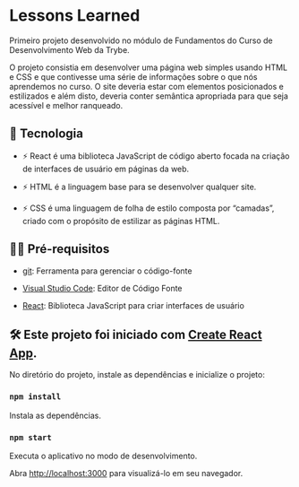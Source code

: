 # Lessons Learned

Primeiro projeto desenvolvido no módulo de Fundamentos do Curso de Desenvolvimento Web da Trybe.

O projeto consistia em desenvolver uma página web simples usando HTML e CSS e que contivesse uma série de informações sobre o que nós aprendemos no curso. O site deveria estar com elementos posicionados e estilizados e além disto, deveria conter semântica apropriada para que seja acessível e melhor ranqueado.

## 🚀 Tecnologia

- ⚡ React é uma biblioteca JavaScript de código aberto focada na criação de interfaces de usuário em páginas da web.

- ⚡ HTML é a linguagem base para se desenvolver qualquer site. 

- ⚡ CSS é uma linguagem de folha de estilo composta por “camadas”, criado com o propósito de estilizar as páginas HTML.

## ✋🏻 Pré-requisitos

- [git](https://git-scm.com/downloads): Ferramenta para gerenciar o código-fonte

- [Visual Studio Code](https://code.visualstudio.com/): Editor de Código Fonte

- [React](https://reactjs.org/): Biblioteca JavaScript para criar interfaces de usuário

## :hammer_and_wrench: Este projeto foi iniciado com [Create React App](https://github.com/facebook/create-react-app).

No diretório do projeto, instale as dependências e inicialize o projeto:

### `npm install`

Instala as dependências.

### `npm start`

Executa o aplicativo no modo de desenvolvimento.

Abra [http://localhost:3000](http://localhost:3000) para visualizá-lo em seu navegador.
